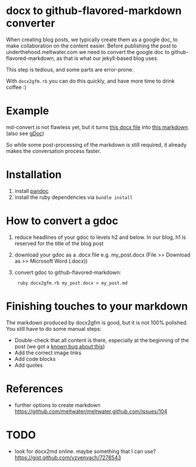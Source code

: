 # docx to github-flavored-markdown converter

When creating blog posts, we typically create them as a google doc, to make collaboration on the content easier.
Before publishing the post to underthehood.meltwater.com we need to convert the google doc to github-flavored-markdown, as that is what our jekyll-based blog uses.

This step is tedious, and some parts are error-prone.

With `docx2gfm.rb` you can do this quickly, and have more time to drink coffee :)

# Example

md-convert is not flawless yet, but it turns [this docx file](./examples/sample.docx) into [this markdown](./examples/sample.md). (also see [gDoc][gDoc])

So while some post-processing of the markdown is still required, it already makes the conversation process faster.

# Installation

1. install [pandoc](https://pandoc.org/installing.html)
1. install the ruby dependencies via `bundle install`

# How to convert a gdoc

1. reduce headlines of your gdoc to levels h2 and below. In our blog, h1 is reserved for the title of the blog post
1. download your gdoc as a .docx file e.g. my_post.docx (File >> Download as >> Microsoft Word (.docx))
1. convert gdoc to github-flavored-markdown:

		ruby docx2gfm.rb my_post.docx > my_post.md

# Finishing touches to your markdown

The markdown produced by docx2gfm is good, but it is not 100% polished. You still have to do some manual steps:

* Double-check that all content is there, especially at the beginning of the post (we got a [known bug about this](https://github.com/meltwater/docx2gfm/issues/6))
* Add the correct image links
* Add code blocks
* Add quotes

# References

- further options to create markdown
https://github.com/meltwater/meltwater.github.com/issues/104

# TODO

- look for docx2md online. maybe something that I can use?
	https://gist.github.com/vzvenyach/7278543

[gDoc]: https://docs.google.com/document/d/1oKGYVORih0GNC1CZHKv0d2IirCtcgMu0O1sifTfH5zo/edit
